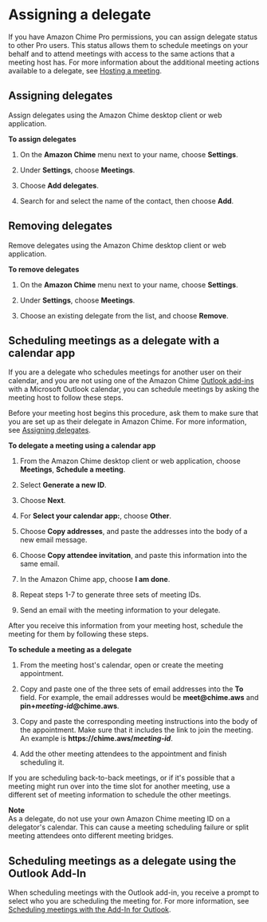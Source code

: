 # Assigning a delegate<a name="delegates"></a>

If you have Amazon Chime Pro permissions, you can assign delegate status to other Pro users\. This status allows them to schedule meetings on your behalf and to attend meetings with access to the same actions that a meeting host has\. For more information about the additional meeting actions available to a delegate, see [Hosting a meeting](chime-organizer-call-controls.md)\.

## Assigning delegates<a name="assign-delegates"></a>

Assign delegates using the Amazon Chime desktop client or web application\.

**To assign delegates**

1. On the **Amazon Chime** menu next to your name, choose **Settings**\.

1. Under **Settings**, choose **Meetings**\.

1. Choose **Add delegates**\.

1. Search for and select the name of the contact, then choose **Add**\.

## Removing delegates<a name="remove-delegates"></a>

Remove delegates using the Amazon Chime desktop client or web application\.

**To remove delegates**

1. On the **Amazon Chime** menu next to your name, choose **Settings**\.

1. Under **Settings**, choose **Meetings**\.

1. Choose an existing delegate from the list, and choose **Remove**\.

## Scheduling meetings as a delegate with a calendar app<a name="delegate-calendar"></a>

If you are a delegate who schedules meetings for another user on their calendar, and you are not using one of the Amazon Chime [Outlook add\-ins](chime-scheduling-outlook.md) with a Microsoft Outlook calendar, you can schedule meetings by asking the meeting host to follow these steps\.

Before your meeting host begins this procedure, ask them to make sure that you are set up as their delegate in Amazon Chime\. For more information, see [Assigning delegates](#assign-delegates)\.

**To delegate a meeting using a calendar app**

1. From the Amazon Chime desktop client or web application, choose **Meetings**, **Schedule a meeting**\.

1. Select **Generate a new ID**\.

1. Choose **Next**\.

1. For **Select your calendar app:**, choose **Other**\.

1. Choose **Copy addresses**, and paste the addresses into the body of a new email message\.

1. Choose **Copy attendee invitation**, and paste this information into the same email\.

1. In the Amazon Chime app, choose **I am done**\.

1. Repeat steps 1\-7 to generate three sets of meeting IDs\.

1. Send an email with the meeting information to your delegate\.

After you receive this information from your meeting host, schedule the meeting for them by following these steps\.

**To schedule a meeting as a delegate**

1. From the meeting host's calendar, open or create the meeting appointment\.

1. Copy and paste one of the three sets of email addresses into the **To** field\. For example, the email addresses would be **meet@chime\.aws** and **pin\+*meeting\-id*@chime\.aws**\.

1. Copy and paste the corresponding meeting instructions into the body of the appointment\. Make sure that it includes the link to join the meeting\. An example is **https://chime\.aws/*meeting\-id***\.

1. Add the other meeting attendees to the appointment and finish scheduling it\.

If you are scheduling back\-to\-back meetings, or if it's possible that a meeting might run over into the time slot for another meeting, use a different set of meeting information to schedule the other meetings\.

**Note**  
As a delegate, do not use your own Amazon Chime meeting ID on a delegator's calendar\. This can cause a meeting scheduling failure or split meeting attendees onto different meeting bridges\.

## Scheduling meetings as a delegate using the Outlook Add\-In<a name="delegate-outlook"></a>

When scheduling meetings with the Outlook add\-in, you receive a prompt to select who you are scheduling the meeting for\. For more information, see [Scheduling meetings with the Add\-In for Outlook](chime-scheduling-outlook.md)\.